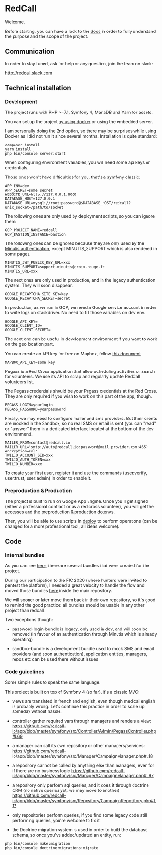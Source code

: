 # RedCall

Welcome.

Before starting, you can have a look to the [docs](docs/user/fr/README.md) in order to fully understand
the purpose and the scope of the project.

## Communication

In order to stay tuned, ask for help or any question, join the team on slack:

http://redcall.slack.com

## Technical installation

### Development

The project runs with PHP >=7.1, Symfony 4, MariaDB and Yarn for assets.

You can set up the project [by using docker](docs/tech/00-development.md) 
or using the embedded server. 

I am personally doing the 2nd option, so there may be surprises while using Docker as 
I did not run it since several months. Installation is quite standard:

```
composer install
yarn install
php bin/console server:start
```

When configuring environment variables, you will need some api keys or credentials. 

Those ones won't have difficulties for you, that's a symfony classic:

```
APP_ENV=dev
APP_SECRET=some secret
WEBSITE_URL=http://127.0.0.1:8000
DATABASE_HOST=127.0.0.1
DATABASE_URL=mysql://root:password@$DATABASE_HOST/redcall?unix_socket=/path/to/socket
```

The following ones are only used by deployment scripts, so you can ignore them:

```
GCP_PROJECT_NAME=redcall
GCP_BASTION_INSTANCE=bastion
```

The following ones can be ignored because they are only used by the 
[Minutis authentication](https://github.com/redcall-io/app/blob/master/symfony/src/Security/Authenticator/MinutisAuthenticator.php),
except MINUTIS_SUPPORT which is also rendered in some pages.

```
MINUTIS_JWT_PUBLIC_KEY_URL=xxx
MINUTIS_SUPPORT=support.minutis@croix-rouge.fr
MINUTIS_URL=xxx
```

The next ones are only used in production, and in the legacy authentication system. They will soon disappear.

```
GOOGLE_RECAPTCHA_SITE_KEY=key
GOOGLE_RECAPTCHA_SECRET=secret
```

In production, as we run in GCP, we need a Google service account in order to write logs on stackdriver.
No need to fill those variables on dev env.

```
GOOGLE_API_KEY=
GOOGLE_CLIENT_ID=
GOOGLE_CLIENT_SECRET=
```

The next one can be useful in development environment if you want to work on the geo location part.

You can create an API key for free on Mapbox, follow [this document](https://github.com/redcall-io/app/blob/master/docs/tech/09-configure-mapbox.md).

```
MAPBOX_API_KEY=some key
```

Pegass is a Red Cross application that allow scheduling activities or search for volunteers. We use
its API to scrap and regularly update RedCall volunteers list.

The Pegass credentials should be your Pegass credentials at the Red Cross. They are only required if
you wish to work on this part of the app, though.

```
PEGASS_LOGIN=yourlogin
PEGASS_PASSWORD=yourpassword
```

Finally, we may need to configure mailer and sms providers. But their clients are mocked in the Sandbox,
so no real SMS or email is sent (you can "read" or "answer" them in a dedicated interface located
at the bottom of the dev environment).

```
MAILER_FROM=contact@redcall.io
MAILER_URL='smtp://auto@redcall.io:password@mail.provider.com:465?encryption=ssl'
TWILIO_ACCOUNT_SID=xxx
TWILIO_AUTH_TOKEN=xxx
TWILIO_NUMBER=xxx
```

To create your first user, register it and use the commands (user:verify, user:trust, user:admin) in
order to enable it.

### Preproduction & Production
 
The project is built to run on Google App Engine. Once you'll get signed (either a professional contract
or as a red cross volunteer), you will get the accesses and the preproduction & production dotenvs.

Then, you will be able to use scripts in [deploy](deploy) to perform operations (can be changed for
a more professional tool, all ideas welcome).

## Code

### Internal bundles

As you can see [here](https://github.com/redcall-io), there are several bundles that were created for the project. 

During our participation to the FIC 2020 (where hunters were invited to pentest the platform), I needed a great velocity to handle the flow and moved those bundles [here](https://github.com/redcall-io/app/tree/master/symfony/bundles) inside the main repository.

We will sooner or later move them back in their own repository, so it's good to remind the good practice: all bundles should be usable in any other project than redcall.

Two exceptions though:

- password-login-bundle is legacy, only used in dev, and will soon be removed (in favour of an authentication through Minutis which is already operating)

- sandbox-bundle is a development bundle used to mock SMS and email providers (and soon authentication), application entities, managers, repos etc can be used there without issues

### Code guidelines

Some simple rules to speak the same language.

This project is built on top of Symfony 4 (so far), it's a classic MVC:

- views are translated in french and english, even though medical english is probably wrong. Let's
continue this practice in order to scale up someday without hassle.

- controller gather required vars through managers and renders a view: 
https://github.com/redcall-io/app/blob/master/symfony/src/Controller/Admin/PegassController.php#L69

- a manager can call its own repository or other managers/services: 
https://github.com/redcall-io/app/blob/master/symfony/src/Manager/CampaignManager.php#L18

- a repository cannot be called by anything else than managers, even for if there are no business logic
https://github.com/redcall-io/app/blob/master/symfony/src/Manager/CampaignManager.php#L97

- a repository only perform sql queries, and it does it through doctrine ORM (no native queries yet, we may move to another)
https://github.com/redcall-io/app/blob/master/symfony/src/Repository/CampaignRepository.php#L17

- only repositories perform queries, if you find some legacy code still performing queries, you're welcome to fix it

- the Doctrine migration system is used in order to build the database schema, so once you've added/updated an entity, run:

```
php bin/console make:migration
php bin/console doctrine:migrations:migrate
```
